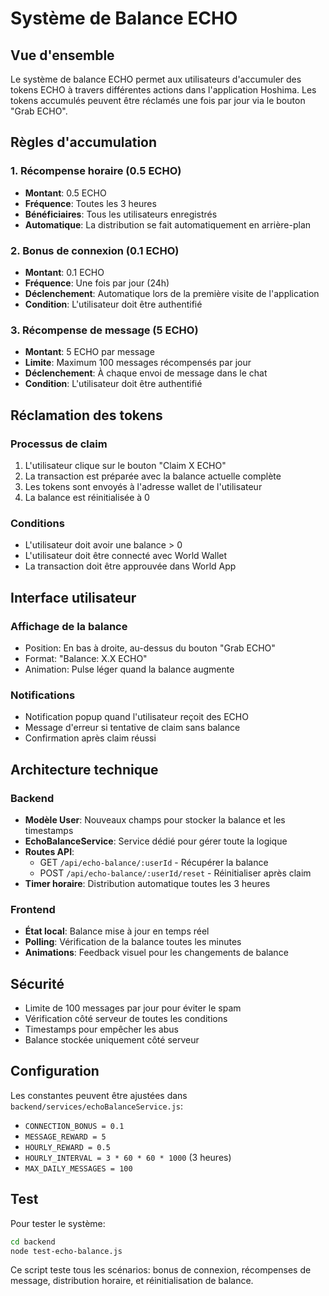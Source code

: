 # Système de Balance ECHO

## Vue d'ensemble

Le système de balance ECHO permet aux utilisateurs d'accumuler des tokens ECHO à travers différentes actions dans l'application Hoshima. Les tokens accumulés peuvent être réclamés une fois par jour via le bouton "Grab ECHO".

## Règles d'accumulation

### 1. Récompense horaire (0.5 ECHO)
- **Montant**: 0.5 ECHO
- **Fréquence**: Toutes les 3 heures
- **Bénéficiaires**: Tous les utilisateurs enregistrés
- **Automatique**: La distribution se fait automatiquement en arrière-plan

### 2. Bonus de connexion (0.1 ECHO)
- **Montant**: 0.1 ECHO
- **Fréquence**: Une fois par jour (24h)
- **Déclenchement**: Automatique lors de la première visite de l'application
- **Condition**: L'utilisateur doit être authentifié

### 3. Récompense de message (5 ECHO)
- **Montant**: 5 ECHO par message
- **Limite**: Maximum 100 messages récompensés par jour
- **Déclenchement**: À chaque envoi de message dans le chat
- **Condition**: L'utilisateur doit être authentifié

## Réclamation des tokens

### Processus de claim
1. L'utilisateur clique sur le bouton "Claim X ECHO"
2. La transaction est préparée avec la balance actuelle complète
3. Les tokens sont envoyés à l'adresse wallet de l'utilisateur
4. La balance est réinitialisée à 0

### Conditions
- L'utilisateur doit avoir une balance > 0
- L'utilisateur doit être connecté avec World Wallet
- La transaction doit être approuvée dans World App

## Interface utilisateur

### Affichage de la balance
- Position: En bas à droite, au-dessus du bouton "Grab ECHO"
- Format: "Balance: X.X ECHO"
- Animation: Pulse léger quand la balance augmente

### Notifications
- Notification popup quand l'utilisateur reçoit des ECHO
- Message d'erreur si tentative de claim sans balance
- Confirmation après claim réussi

## Architecture technique

### Backend
- **Modèle User**: Nouveaux champs pour stocker la balance et les timestamps
- **EchoBalanceService**: Service dédié pour gérer toute la logique
- **Routes API**: 
  - GET `/api/echo-balance/:userId` - Récupérer la balance
  - POST `/api/echo-balance/:userId/reset` - Réinitialiser après claim
- **Timer horaire**: Distribution automatique toutes les 3 heures

### Frontend
- **État local**: Balance mise à jour en temps réel
- **Polling**: Vérification de la balance toutes les minutes
- **Animations**: Feedback visuel pour les changements de balance

## Sécurité

- Limite de 100 messages par jour pour éviter le spam
- Vérification côté serveur de toutes les conditions
- Timestamps pour empêcher les abus
- Balance stockée uniquement côté serveur

## Configuration

Les constantes peuvent être ajustées dans `backend/services/echoBalanceService.js`:
- `CONNECTION_BONUS = 0.1`
- `MESSAGE_REWARD = 5`
- `HOURLY_REWARD = 0.5`
- `HOURLY_INTERVAL = 3 * 60 * 60 * 1000` (3 heures)
- `MAX_DAILY_MESSAGES = 100`

## Test

Pour tester le système:
```bash
cd backend
node test-echo-balance.js
```

Ce script teste tous les scénarios: bonus de connexion, récompenses de message, distribution horaire, et réinitialisation de balance. 
